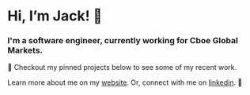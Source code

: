 # Hi, I’m Jack! 👋  
### I'm a software engineer, currently working for Cboe Global Markets.

📌 Checkout my pinned projects below to see some of my recent work.

Learn more about me on my [website](https://leyland.dev).
Or, connect with me on [linkedin](https://www.linkedin.com/in/jack-leyland/). 🤝

<!---
jack-leyland/jack-leyland is a ✨ special ✨ repository because its `README.md` (this file) appears on your GitHub profile.
You can click the Preview link to take a look at your changes.
--->
